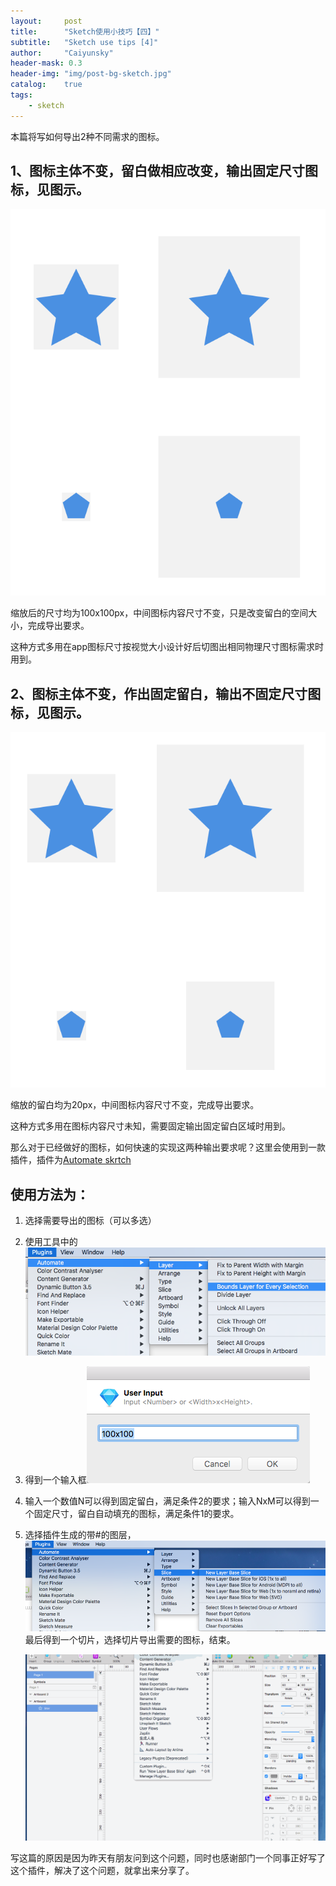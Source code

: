 ```yaml
---
layout:     post
title:      "Sketch使用小技巧【四】"
subtitle:   "Sketch use tips [4]"
author:     "Caiyunsky"
header-mask: 0.3
header-img: "img/post-bg-sketch.jpg"
catalog:    true
tags:
    - sketch
---
```


本篇将写如何导出2种不同需求的图标。

## 1、图标主体不变，留白做相应改变，输出固定尺寸图标，见图示。

![1](/img/article-img/20170321/1.png)

缩放后的尺寸均为100x100px，中间图标内容尺寸不变，只是改变留白的空间大小，完成导出要求。<br/>

这种方式多用在app图标尺寸按视觉大小设计好后切图出相同物理尺寸图标需求时用到。

## 2、图标主体不变，作出固定留白，输出不固定尺寸图标，见图示。

![2](/img/article-img/20170321/2.png)

缩放的留白均为20px，中间图标内容尺寸不变，完成导出要求。

这种方式多用在图标内容尺寸未知，需要固定输出固定留白区域时用到。

那么对于已经做好的图标，如何快速的实现这两种输出要求呢？这里会使用到一款插件，插件为<a href="http://ashung.github.io/Automate-Sketch/">Automate skrtch</a>  <br/>

## 使用方法为：

1. 选择需要导出的图标（可以多选）

2. 使用工具中的![3](/img/article-img/20170321/3.png) 

3. 得到一个输入框![4](/img/article-img/20170321/4.png) 

4. 输入一个数值N可以得到固定留白，满足条件2的要求；输入NxM可以得到一个固定尺寸，留白自动填充的图标，满足条件1的要求。

5. 选择插件生成的带#的图层，![5](/img/article-img/20170321/5.png) 最后得到一个切片，选择切片导出需要的图标，结束。

   ![6](/img/article-img/20170321/6.gif)

写这篇的原因是因为昨天有朋友问到这个问题，同时也感谢部门一个同事正好写了这个插件，解决了这个问题，就拿出来分享了。



